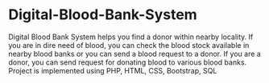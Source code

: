 # Digital-Blood-Bank-System
Digital Blood Bank System helps you find a donor within nearby locality.
If you are in dire need of blood, you can check the blood stock available in nearby blood banks or you can send a blood request to a donor.
If you are a donor, you can send request for donating blood to various blood banks.
Project is implemented using PHP, HTML, CSS, Bootstrap, SQL

